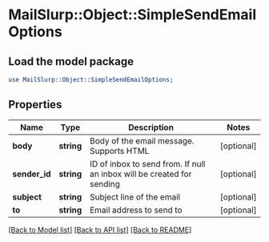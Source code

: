 # MailSlurp::Object::SimpleSendEmailOptions

## Load the model package
```perl
use MailSlurp::Object::SimpleSendEmailOptions;
```

## Properties
Name | Type | Description | Notes
------------ | ------------- | ------------- | -------------
**body** | **string** | Body of the email message. Supports HTML | [optional] 
**sender_id** | **string** | ID of inbox to send from. If null an inbox will be created for sending | [optional] 
**subject** | **string** | Subject line of the email | [optional] 
**to** | **string** | Email address to send to | [optional] 

[[Back to Model list]](../README.md#documentation-for-models) [[Back to API list]](../README.md#documentation-for-api-endpoints) [[Back to README]](../README.md)


